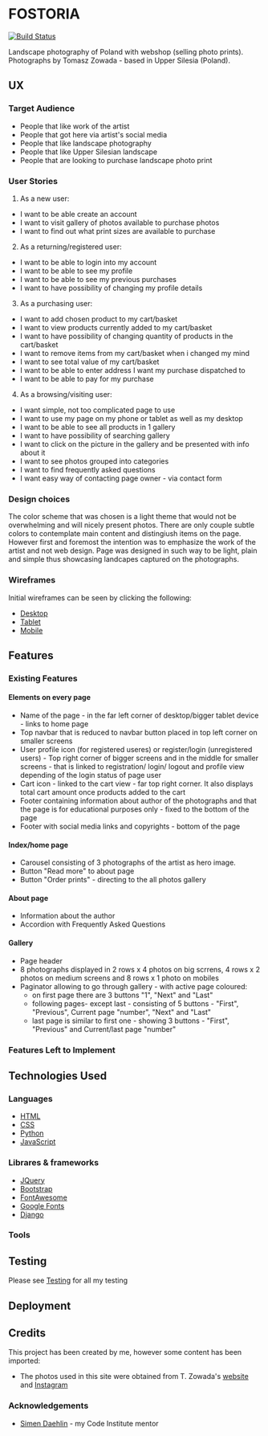 # FOSTORIA

[![Build Status](https://travis-ci.com/malc-u/fostoria.svg?branch=master)](https://travis-ci.com/malc-u/fostoria)

Landscape photography of Poland with webshop (selling photo prints). Photographs by Tomasz Zowada - based in Upper Silesia (Poland).


## UX

### Target Audience

- People that like work of the artist
- People that got here via artist's social media
- People that like landscape photography
- People that like Upper Silesian landscape
- People that are looking to purchase landscape photo print

### User Stories

1. As a new user:
 - I want to be able create an account
 - I want to visit gallery of photos available to purchase photos
 - I want to find out what print sizes are available to purchase
2. As a returning/registered user:
 - I want to be able to login into my account
 - I want to be able to see my profile
 - I want to be able to see my previous purchases
 - I want to have possibility of changing my profile details
3. As a purchasing user:
 - I want to add chosen product to my cart/basket
 - I want to view products currently added to my cart/basket
 - I want to have possibility of changing quantity of products in the cart/basket
 - I want to remove items from my cart/basket when i changed my mind
 - I want to see total value of my cart/basket
 - I want to be able to enter address I want my purchase dispatched to
 - I want to be able to pay for my purchase
4. As a browsing/visiting user:
 - I want simple, not too complicated page to use
 - I want to use my page on my phone or tablet as well as my desktop
 - I want to be able to see all products in 1 gallery
 - I want to have possibility of searching gallery
 - I want to click on the picture in the gallery and be presented with info about it
 - I want to see photos grouped into categories
 - I want to find frequently asked questions 
 - I want easy way of contacting page owner - via contact form

### Design choices

The color scheme that was chosen is a light theme that would not be overwhelming and will nicely present photos.
There are only couple subtle colors to contemplate main content and distingiush items on the page. However first and foremost the intention was to emphasize the work of the artist and not web design. Page was designed in such way to be light, plain and simple thus showcasing landcapes captured on the photographs.

### Wireframes

Initial wireframes can be seen by clicking the following:
- [Desktop](https://github.com/malc-u/fostoria/tree/master/wireframes/desktop)
- [Tablet](https://github.com/malc-u/fostoria/tree/master/wireframes/tablet)
- [Mobile](https://github.com/malc-u/fostoria/tree/master/wireframes/mobile)

## Features

### Existing Features

#### Elements on every page
- Name of the page - in the far left corner of desktop/bigger tablet device - links to home page
- Top navbar that is reduced to navbar button placed in top left corner on smaller screens
- User profile icon (for registered useres) or register/login (unregistered users) - Top right corner of bigger screens and in the middle for smaller screens - that is linked to registration/ login/ logout and profile view depending of the login status of page user
- Cart icon - linked to the cart view - far top right corner. It also displays total cart amount once products added to the cart
- Footer containing information about author of the photographs and that the page is for educational purposes only - fixed to the bottom of the page
- Footer with social media links and copyrights - bottom of the page

#### Index/home page
- Carousel consisting of 3 photographs of the artist as hero image.
- Button "Read more" to about page
- Button "Order prints" - directing to the all photos gallery

#### About page
- Information about the author
- Accordion with Frequently Asked Questions

#### Gallery
- Page header 
- 8 photographs displayed in 2 rows x 4 photos on big scrrens, 4 rows x 2 photos on medium screens and 8 rows x 1 photo on mobiles
- Paginator allowing to go through gallery - with active page coloured:
    - on first page there are 3 buttons "1", "Next" and "Last" 
    - following pages- except last - consisting of 5 buttons - "First", "Previous", Current page "number", "Next" and "Last"
    - last page is similar to first one - showing 3 buttons - "First", "Previous" and Current/last page "number"

### Features Left to Implement

## Technologies Used

### Languages 

- [HTML](https://www.w3schools.com/html/)
- [CSS](https://www.w3schools.com/css/)
- [Python](https://www.w3schools.com/python/)
- [JavaScript](https://www.w3schools.com/js/)

### Librares & frameworks

- [JQuery](https://jquery.com/)
- [Bootstrap](https://getbootstrap.com/)
- [FontAwesome](https://fontawesome.com/)
- [Google Fonts](https://fonts.google.com/)
- [Django](https://www.djangoproject.com/)

### Tools

## Testing

Please see [Testing](https://github.com/malc-u/fostoria/blob/master/TESTING.md) for all my testing

## Deployment


## Credits

This project has been created by me, however some content has been imported:

- The photos used in this site were obtained from T. Zowada's [website](https://fostoria.pl/) and [Instagram](https://www.instagram.com/tomaszzowada_fostoria/)

### Acknowledgements

- [Simen Daehlin](https://github.com/Eventyret) - my Code Institute mentor
